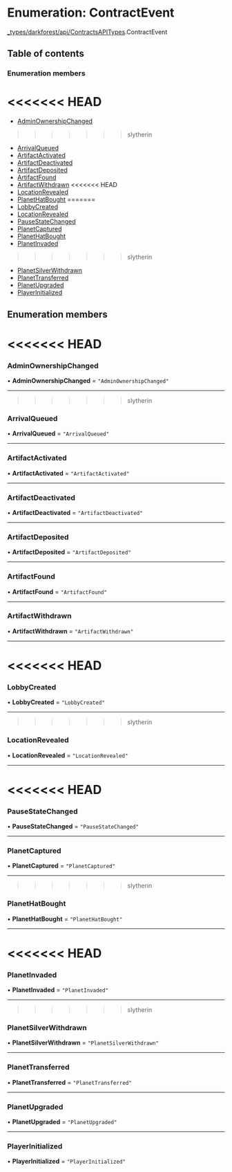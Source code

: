 # Enumeration: ContractEvent

[\_types/darkforest/api/ContractsAPITypes](../modules/types_darkforest_api_ContractsAPITypes.md).ContractEvent

## Table of contents

### Enumeration members

<<<<<<< HEAD
=======
- [AdminOwnershipChanged](types_darkforest_api_ContractsAPITypes.ContractEvent.md#adminownershipchanged)
>>>>>>> slytherin
- [ArrivalQueued](types_darkforest_api_ContractsAPITypes.ContractEvent.md#arrivalqueued)
- [ArtifactActivated](types_darkforest_api_ContractsAPITypes.ContractEvent.md#artifactactivated)
- [ArtifactDeactivated](types_darkforest_api_ContractsAPITypes.ContractEvent.md#artifactdeactivated)
- [ArtifactDeposited](types_darkforest_api_ContractsAPITypes.ContractEvent.md#artifactdeposited)
- [ArtifactFound](types_darkforest_api_ContractsAPITypes.ContractEvent.md#artifactfound)
- [ArtifactWithdrawn](types_darkforest_api_ContractsAPITypes.ContractEvent.md#artifactwithdrawn)
<<<<<<< HEAD
- [LocationRevealed](types_darkforest_api_ContractsAPITypes.ContractEvent.md#locationrevealed)
- [PlanetHatBought](types_darkforest_api_ContractsAPITypes.ContractEvent.md#planethatbought)
=======
- [LobbyCreated](types_darkforest_api_ContractsAPITypes.ContractEvent.md#lobbycreated)
- [LocationRevealed](types_darkforest_api_ContractsAPITypes.ContractEvent.md#locationrevealed)
- [PauseStateChanged](types_darkforest_api_ContractsAPITypes.ContractEvent.md#pausestatechanged)
- [PlanetCaptured](types_darkforest_api_ContractsAPITypes.ContractEvent.md#planetcaptured)
- [PlanetHatBought](types_darkforest_api_ContractsAPITypes.ContractEvent.md#planethatbought)
- [PlanetInvaded](types_darkforest_api_ContractsAPITypes.ContractEvent.md#planetinvaded)
>>>>>>> slytherin
- [PlanetSilverWithdrawn](types_darkforest_api_ContractsAPITypes.ContractEvent.md#planetsilverwithdrawn)
- [PlanetTransferred](types_darkforest_api_ContractsAPITypes.ContractEvent.md#planettransferred)
- [PlanetUpgraded](types_darkforest_api_ContractsAPITypes.ContractEvent.md#planetupgraded)
- [PlayerInitialized](types_darkforest_api_ContractsAPITypes.ContractEvent.md#playerinitialized)

## Enumeration members

<<<<<<< HEAD
=======
### AdminOwnershipChanged

• **AdminOwnershipChanged** = `"AdminOwnershipChanged"`

---

>>>>>>> slytherin
### ArrivalQueued

• **ArrivalQueued** = `"ArrivalQueued"`

---

### ArtifactActivated

• **ArtifactActivated** = `"ArtifactActivated"`

---

### ArtifactDeactivated

• **ArtifactDeactivated** = `"ArtifactDeactivated"`

---

### ArtifactDeposited

• **ArtifactDeposited** = `"ArtifactDeposited"`

---

### ArtifactFound

• **ArtifactFound** = `"ArtifactFound"`

---

### ArtifactWithdrawn

• **ArtifactWithdrawn** = `"ArtifactWithdrawn"`

---

<<<<<<< HEAD
=======
### LobbyCreated

• **LobbyCreated** = `"LobbyCreated"`

---

>>>>>>> slytherin
### LocationRevealed

• **LocationRevealed** = `"LocationRevealed"`

---

<<<<<<< HEAD
=======
### PauseStateChanged

• **PauseStateChanged** = `"PauseStateChanged"`

---

### PlanetCaptured

• **PlanetCaptured** = `"PlanetCaptured"`

---

>>>>>>> slytherin
### PlanetHatBought

• **PlanetHatBought** = `"PlanetHatBought"`

---

<<<<<<< HEAD
=======
### PlanetInvaded

• **PlanetInvaded** = `"PlanetInvaded"`

---

>>>>>>> slytherin
### PlanetSilverWithdrawn

• **PlanetSilverWithdrawn** = `"PlanetSilverWithdrawn"`

---

### PlanetTransferred

• **PlanetTransferred** = `"PlanetTransferred"`

---

### PlanetUpgraded

• **PlanetUpgraded** = `"PlanetUpgraded"`

---

### PlayerInitialized

• **PlayerInitialized** = `"PlayerInitialized"`
